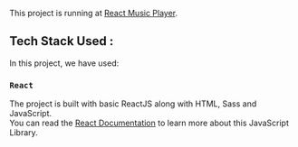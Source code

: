 This project is running at [React Music Player](https://react-lofi.netlify.app/).

## Tech Stack Used :

In this project, we have used:

### `React`

The project is built with basic ReactJS along with HTML, Sass and JavaScript.<br />
You can read the [React Documentation](https://reactjs.org/) to learn more about this JavaScript Library.
